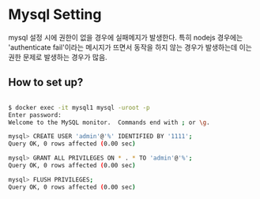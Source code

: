 # Mysql Setting
mysql 설정 시에 권한이 없을 경우에 실패메지가 발생한다. 특히 nodejs 경우에는 'authenticate fail'이라는 메시지가 뜨면서 동작을 하지 않는 경우가 발생하는데 이는 권한 문제로 발생하는 경우가 많음.


## How to set up?
```bash

$ docker exec -it mysql1 mysql -uroot -p
Enter password:
Welcome to the MySQL monitor.  Commands end with ; or \g.

mysql> CREATE USER 'admin'@'%' IDENTIFIED BY '1111';
Query OK, 0 rows affected (0.00 sec)

mysql> GRANT ALL PRIVILEGES ON * . * TO 'admin'@'%';
Query OK, 0 rows affected (0.00 sec)

mysql> FLUSH PRIVILEGES;
Query OK, 0 rows affected (0.00 sec)
```
